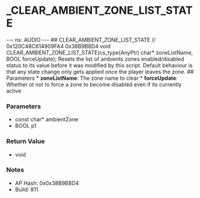 # _CLEAR_AMBIENT_ZONE_LIST_STATE

--- ns: AUDIO --- ## CLEAR_AMBIENT_ZONE_LIST_STATE  // 0x120C48C614909FA4 0x38B9B8D4 void CLEAR_AMBIENT_ZONE_LIST_STATE(cs_type(AnyPtr) char* zoneListName, BOOL forceUpdate);  Resets the list of ambients zones enabled/disabled status to its value before it was modified by this script.  Default behaviour is that any state change only gets applied once the player leaves the zone.  ## Parameters * **zoneListName**: The zone name to clear * **forceUpdate**: Whether ot not to force a zone to become disabled even if its currently active

### Parameters
* const char* ambientZone
* BOOL p1

### Return Value
* void

### Notes
* AP Hash: 0x0x38B9B8D4
* Build: 811

